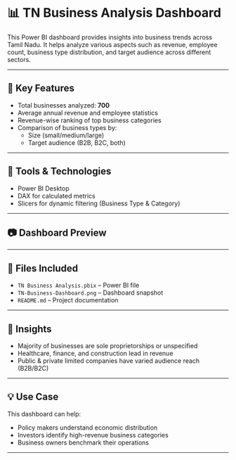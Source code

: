 # 📊 TN Business Analysis Dashboard

This Power BI dashboard provides insights into business trends across Tamil Nadu. It helps analyze various aspects such as revenue, employee count, business type distribution, and target audience across different sectors.

---

## 📌 Key Features

- Total businesses analyzed: **700**
- Average annual revenue and employee statistics
- Revenue-wise ranking of top business categories
- Comparison of business types by:
  - Size (small/medium/large)
  - Target audience (B2B, B2C, both)

---

## 🧰 Tools & Technologies

- Power BI Desktop
- DAX for calculated metrics
- Slicers for dynamic filtering (Business Type & Category)

---

## 📷 Dashboard Preview


---

## 📁 Files Included

- `TN Business Analysis.pbix` – Power BI file
- `TN-Business-Dashboard.png` – Dashboard snapshot
- `README.md` – Project documentation

---

## 📝 Insights

- Majority of businesses are sole proprietorships or unspecified
- Healthcare, finance, and construction lead in revenue
- Public & private limited companies have varied audience reach (B2B/B2C)

---

## 💡 Use Case

This dashboard can help:
- Policy makers understand economic distribution
- Investors identify high-revenue business categories
- Business owners benchmark their operations

---

